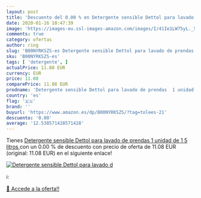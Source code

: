 ```yaml
---
layout: post
title: 'Descuento del 0.00 % en Detergente sensible Dettol para lavado d'
date: 2020-01-16 10:47:39
image: 'https://images-eu.ssl-images-amazon.com/images/I/41Ie1LW75yL._SL400_.jpg'
comments: true
category: ofertas
author: ring
slug: 'B00NYRKSZS-es Detergente sensible Dettol para lavado de prendas 1 unidad...'
sku: 'B00NYRKSZS-es'
tags: [ 'detergente', ]
actualPrice: 11.08 EUR
currency: EUR
price: 11.08
comparePrice: 11.08 EUR
prodname: 'Detergente sensible Dettol para lavado de prendas  1 unidad de 1 5 litros '
country: 'es'
flag: '🇪🇸'
brand: ''
buyurl: 'https://www.amazon.es/dp/B00NYRKSZS/?tag=tolees-21'
descuento: '0.00'
average: '12.538571428571428'
---
```


Tienes [Detergente sensible Dettol para lavado de prendas  1 unidad de 1 5 litros ](https://www.amazon.es/dp/B00NYRKSZS/?tag=tolees-21) con un 0.00 % de descuento con precio de oferta de 11.08 EUR (original: 11.08 EUR) en el siguiente enlace!

[![Detergente sensible Dettol para lavado d](https://images-eu.ssl-images-amazon.com/images/I/41Ie1LW75yL._SL400_.jpg)](https://www.amazon.es/dp/B00NYRKSZS/?tag=tolees-21)

ℹ️:


[🛒 Accede a la oferta!!](https://www.amazon.es/dp/B00NYRKSZS/?tag=tolees-21)
